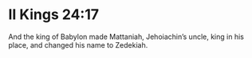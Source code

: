 # II Kings 24:17

And the king of Babylon made Mattaniah, Jehoiachin’s uncle, king in his place, and changed his name to Zedekiah.
